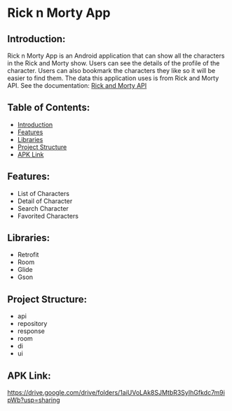 # Rick n Morty App
## Introduction:
Rick n Morty App is an Android application that can show all the characters in the Rick and Morty show. Users can see the details of the profile of the character. Users can also bookmark the characters they like so it will be easier to find them. The data this application uses is from Rick and Morty API. See the documentation: [Rick and Morty API](https://rickandmortyapi.com/documentation/)
## Table of Contents:
- [Introduction](#introduction)
- [Features](#features)
- [Libraries](#libraries)
- [Project Structure](#project-structure)
- [APK Link](#apk-link)
## Features:
- List of Characters
- Detail of Character
- Search Character
- Favorited Characters
## Libraries:
- Retrofit
- Room
- Glide
- Gson
## Project Structure:
- api
- repository
- response
- room
- di
- ui
## APK Link:
https://drive.google.com/drive/folders/1aiUVoLAk8SJMtbR3SyIhGfkdc7m9ipWb?usp=sharing
